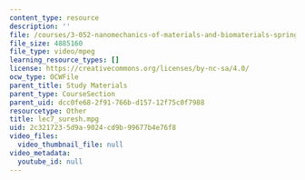 ```yaml
---
content_type: resource
description: ''
file: /courses/3-052-nanomechanics-of-materials-and-biomaterials-spring-2007/2c3217235d9a9024cd9b99677b4e76f8_lec7_suresh.mpg
file_size: 4885160
file_type: video/mpeg
learning_resource_types: []
license: https://creativecommons.org/licenses/by-nc-sa/4.0/
ocw_type: OCWFile
parent_title: Study Materials
parent_type: CourseSection
parent_uid: dcc0fe68-2f91-766b-d157-12f75c0f7988
resourcetype: Other
title: lec7_suresh.mpg
uid: 2c321723-5d9a-9024-cd9b-99677b4e76f8
video_files:
  video_thumbnail_file: null
video_metadata:
  youtube_id: null
---
```

